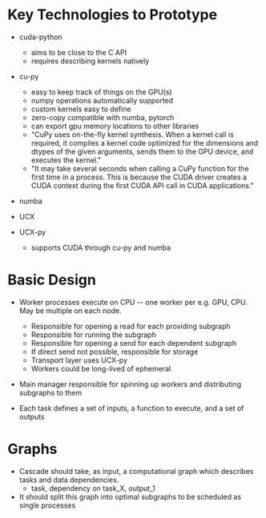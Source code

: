 # Key Technologies to Prototype

* cuda-python
    * aims to be close to the C API
    * requires describing kernels natively

* cu-py
    * easy to keep track of things on the GPU(s)
    * numpy operations automatically supported
    * custom kernels easy to define
    * zero-copy compatible with numba, pytorch
    * can export gpu memory locations to other libraries
    * "CuPy uses on-the-fly kernel synthesis. When a kernel call is required, it compiles a kernel code optimized for the dimensions and dtypes of the given arguments, sends them to the GPU device, and executes the kernel."
    * "It may take several seconds when calling a CuPy function for the first time in a process. This is because the CUDA driver creates a CUDA context during the first CUDA API call in CUDA applications."

* numba

* UCX
* UCX-py
    * supports CUDA through cu-py and numba


# Basic Design

* Worker processes execute on CPU -- one worker per e.g. GPU, CPU. May be multiple on each node.
    * Responsible for opening a read for each providing subgraph
    * Responsible for running the subgraph
    * Responsible for opening a send for each dependent subgraph
    * If direct send not possible, responsible for storage
    * Transport layer uses UCX-py
    * Workers could be long-lived of ephemeral

* Main manager responsible for spinning up workers and distributing subgraphs to them

* Each task defines a set of inputs, a function to execute, and a set of outputs

# Graphs

* Cascade should take, as input, a computational graph which describes tasks and data dependencies.
    * task, dependency on task_X, output_1
* It should split this graph into optimal subgraphs to be scheduled as single processes